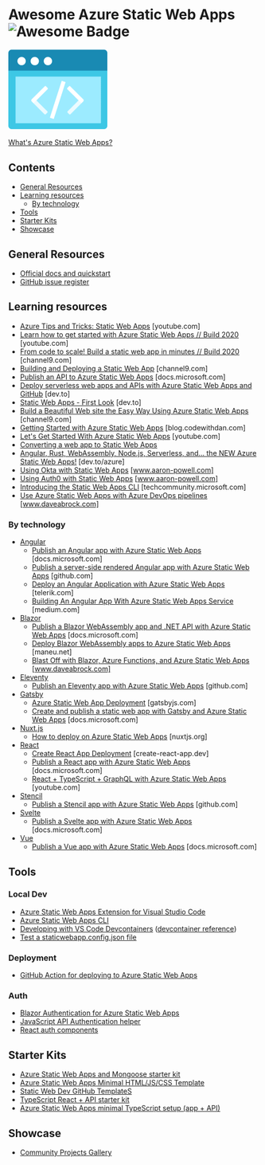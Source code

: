 # Awesome Azure Static Web Apps ![Awesome Badge](https://awesome.re/badge-flat2.svg)

<img src="./static-web-apps.png?raw=true" alt="Azure Static Web Apps logo" width="200" height="auto">

[What's Azure Static Web Apps?](https://docs.microsoft.com/azure/static-web-apps/overview?WT.mc_id=javascript-11478-cxa)

## Contents

- [General Resources](#general-resources)
- [Learning resources](#learning-resources)
  * [By technology](#by-technology)
- [Tools](#tools)
- [Starter Kits](#starter-kits)
- [Showcase](#showcase)

## General Resources

- [Official docs and quickstart](https://docs.microsoft.com/azure/static-web-apps/?WT.mc_id=javascript-11478-cxa)
- [GitHub issue register](https://github.com/Azure/static-web-apps/issues)

## Learning resources

- [Azure Tips and Tricks: Static Web Apps](https://aka.ms/StaticWebAppsTips) [youtube.com]
- [Learn how to get started with Azure Static Web Apps // Build 2020](https://www.youtube.com/watch?v=OFcyWMg3jjg) [youtube.com]
- [From code to scale! Build a static web app in minutes // Build 2020](https://channel9.msdn.com/Events/Build/2020/INT159?WT.mc_id=javascript-11478-cxa) [channel9.com]
- [Building and Deploying a Static Web App](https://channel9.msdn.com/Shows/Docs-Azure/Building-and-Deploying-a-Static-Web-App/?WT.mc_id=javascript-11478-cxa) [channel9.com]
- [Publish an API to Azure Static Web Apps](https://docs.microsoft.com/learn/modules/publish-static-web-app-api-preview-url/?WT.mc_id=javascript-11478-cxa) [docs.microsoft.com]
- [Deploy serverless web apps and APIs with Azure Static Web Apps and GitHub](https://dev.to/azure/the-easy-way-to-serverless-web-apps-and-apis-with-azure-swag-2heb) [dev.to]
- [Static Web Apps - First Look](https://dev.to/azure/static-web-apps-first-look-3b1) [dev.to]
- [Build a Beautiful Web site the Easy Way Using Azure Static Web Apps](https://channel9.msdn.com/Events/Start-Dev-Change/Start-Dev-Change/Build-a-Beautiful-Web-site-the-Easy-Way-Using-Azure-Static-Web-Apps?WT.mc_id=javascript-11478-cxa) [channel9.com]
- [Getting Started with Azure Static Web Apps](https://blog.codewithdan.com/getting-started-with-azure-static-web-apps/) [blog.codewithdan.com]
- [Let's Get Started With Azure Static Web Apps](https://www.youtube.com/watch?v=31nFBQg5cAQ) [youtube.com]
- [Converting a web app to Static Web Apps](https://amygoestoperth.com.au/building-quokkabot-part-3-moving-to-azure-static-web-apps/)
- [Angular, Rust, WebAssembly, Node.js, Serverless, and... the NEW Azure Static Web Apps!](https://dev.to/azure/angular-rust-webassembly-node-js-serverless-and-the-new-azure-static-web-apps-cnb) [dev.to/azure]
- [Using Okta with Static Web Apps](https://www.aaron-powell.com/posts/2021-05-13-using-okta-with-static-web-apps/) [www.aaron-powell.com]
- [Using Auth0 with Static Web Apps](https://www.aaron-powell.com/posts/2021-05-13-using-auth0-with-static-web-apps/) [www.aaron-powell.com]
- [Introducing the Static Web Apps CLI](https://techcommunity.microsoft.com/t5/apps-on-azure/introducing-the-azure-static-web-apps-cli/ba-p/2257581) [techcommunity.microsoft.com]
- [Use Azure Static Web Apps with Azure DevOps pipelines](https://www.daveabrock.com/2021/04/01/static-web-apps-azure-pipelines/) [www.daveabrock.com]

### By technology

- [Angular](https://angular.io/)
  * [Publish an Angular app with Azure Static Web Apps](https://docs.microsoft.com/learn/modules/publish-app-service-static-web-app-api/?WT.mc_id=javascript-11478-cxa) [docs.microsoft.com]
  * [Publish a server-side rendered Angular app with Azure Static Web Apps](https://github.com/manekinekko/angular-ssr-swa#angular-server-side-rendering-on-azure-static-web-apps) [github.com]
  * [Deploy an Angular Application with Azure Static Web Apps](https://www.telerik.com/blogs/deploy-angular-application-with-azure-static-web-apps) [telerik.com]
  * [Building An Angular App With Azure Static Web Apps Service](https://medium.com/bb-tutorials-and-thoughts/building-an-angular-app-with-azure-static-web-apps-service-8fe84ebe4709) [medium.com]
- [Blazor](https://dotnet.microsoft.com/apps/aspnet/web-apps/blazor?WT.mc_id=javascript-11478-cxa)
  * [Publish a Blazor WebAssembly app and .NET API with Azure Static Web Apps](https://docs.microsoft.com/learn/modules/publish-app-service-static-web-app-api-dotnet/?WT.mc_id=javascript-11478-cxa) [docs.microsoft.com]
  * [Deploy Blazor WebAssembly apps to Azure Static Web Apps](https://www.maneu.net/blog/2020-05-deploy-blazor-client-apps-with-azure-static-apps/) [maneu.net]
  * [Blast Off with Blazor, Azure Functions, and Azure Static Web Apps](https://www.daveabrock.com/2020/10/13/azure-functions-static-apps-blazor/) [www.daveabrock.com]
- [Eleventy](https://www.11ty.dev/)
  * [Publish an Eleventy app with Azure Static Web Apps](https://github.com/manekinekko/11ty-blog-swa#eleventy-base-blog) [github.com]
- [Gatsby](https://www.gatsbyjs.com)
  * [Azure Static Web App Deployment](https://www.gatsbyjs.com/docs/deploying-to-azure/) [gatsbyjs.com]
  * [Create and publish a static web app with Gatsby and Azure Static Web Apps](https://docs.microsoft.com/learn/modules/create-deploy-static-webapp-gatsby-app-service/?WT.mc_id=javascript-11478-cxa) [docs.microsoft.com]
- [Nuxt.js](https://nuxtjs.org/)
  * [How to deploy on Azure Static Web Apps](https://nuxtjs.org/faq/deployment-azure-static-web-apps/) [nuxtjs.org]
- [React](https://reactjs.org/)
  * [Create React App Deployment](https://create-react-app.dev/docs/deployment/#azure) [create-react-app.dev]
  * [Publish a React app with Azure Static Web Apps](https://docs.microsoft.com/learn/modules/publish-app-service-static-web-app-api/?WT.mc_id=javascript-11478-cxa) [docs.microsoft.com]
  * [React + TypeScript + GraphQL with Azure Static Web Apps](https://www.youtube.com/watch?v=7CmNSykJNoA) [youtube.com]
- [Stencil](https://stenciljs.com)
  * [Publish a Stencil app with Azure Static Web Apps](https://github.com/manekinekko/stencil-swa#stencil-app-starter) [github.com]
- [Svelte](https://svelte.dev/)
  * [Publish a Svelte app with Azure Static Web Apps](https://docs.microsoft.com/learn/modules/publish-app-service-static-web-app-api/?WT.mc_id=javascript-11478-cxa) [docs.microsoft.com]
- [Vue](https://vuejs.org/)
  * [Publish a Vue app with Azure Static Web Apps](https://docs.microsoft.com/learn/modules/publish-app-service-static-web-app-api/?WT.mc_id=javascript-11478-cxa) [docs.microsoft.com]

## Tools

### Local Dev

- [Azure Static Web Apps Extension for Visual Studio Code](https://marketplace.visualstudio.com/items?itemName=ms-azuretools.vscode-azurestaticwebapps&WT.mc_id=javascript-11478-cxa)
- [Azure Static Web Apps CLI](https://github.com/Azure/static-web-apps-cli)
- [Developing with VS Code Devcontainers](https://acloudguru.com/blog/engineering/how-to-develop-serverless-apps-with-github-codespaces) ([devcontainer reference](https://github.com/microsoft/vscode-dev-containers/tree/master/containers/azure-static-web-apps))
- [Test a staticwebapp.config.json file](https://swa-playground.wassim.dev/)

### Deployment

- [GitHub Action for deploying to Azure Static Web Apps](https://github.com/Azure/static-web-apps-deploy)

### Auth

- [Blazor Authentication for Azure Static Web Apps](https://github.com/Azure/azure-app-service-authentication)
- [JavaScript API Authentication helper](https://github.com/aaronpowell/azure-static-web-apps-api-auth)
- [React auth components](https://github.com/aaronpowell/react-static-web-apps-auth)

## Starter Kits

- [Azure Static Web Apps and Mongoose starter kit](https://github.com/GeekTrainer/aswa-student-starter-kit)
- [Azure Static Web Apps Minimal HTML/JS/CSS Template](https://github.com/sinedied/azure-swag)
- [Static Web Dev GitHub TemplateS](https://github.com/staticwebdev?tab=repositories)
- [TypeScript React + API starter kit](https://github.com/aaronpowell/aswa-react-template)
- [Azure Static Web Apps minimal TypeScript setup (app + API)](https://github.com/manekinekko/swa-typescript)

## Showcase

- [Community Projects Gallery](https://github.com/microsoft/static-web-apps-gallery-code-samples)
